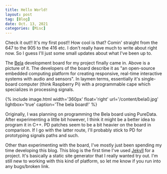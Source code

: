 ```yaml
---
title: Hello World!
layout: post
tag: [Blog]
date: Oct. 13, 2021
categories: [Misc]
---
```


Check it out!! It's my first post!! How cool is that? Comin' straight from the 647 to the 905 to the 416 etc. I don't really have much to write about right now. So I guess I'll just some small updates about what I've been up to.

The [Bela](https://bela.io/) development board for my project finally came in. Above is a picture of it. The developers of the board describe it as "an open-source embedded computing platform for creating responsive, real-time interactive systems with audio and sensors". In laymen terms, essentially it's single-board computer (think Raspberry Pi) with a programmable cape which specializes in processing signals.

{% include image.html width='360px' float='right' url='/content/bela0.jpg' lightbox='true' caption='The bela board!' %}

Originally, I was planning on programming the Bela board using PureData. After experimenting a little bit however, I think it might be a better idea to program it in C++. PD patches seem to be a bit heavier on the board in comparison. If I go with the latter route, I'll probably stick to PD for prototyping signals paths and such.

Other than experimenting with the board, I've mostly just been spending my time developing this blog. This blog is the first time I've used [Jekyll](https://jekyllrb.com/) for a project. It's basically a static site generator that I really wanted try out. I'm still new to working with this kind of platform, so let me know if you run into any bugs/broken link.
